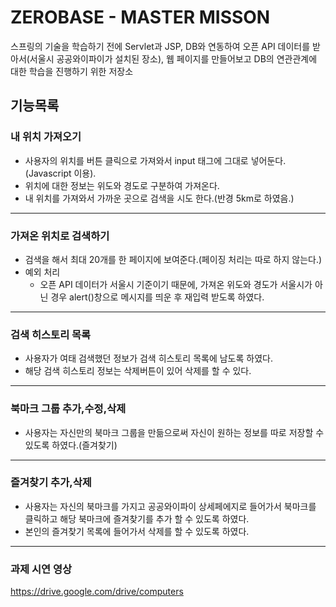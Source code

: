 # ZEROBASE - MASTER MISSON
스프링의 기술을 학습하기 전에 Servlet과 JSP, DB와 연동하여 오픈 API 데이터를 받아서(서울시 공공와이파이가 설치된 장소), 웹 페이지를 만들어보고 DB의 연관관계에 대한 학습을 진행하기 위한 저장소

## 기능목록
### 내 위치 가져오기
- 사용자의 위치를 버튼 클릭으로 가져와서 input 태그에 그대로 넣어둔다.(Javascript 이용).
- 위치에 대한 정보는 위도와 경도로 구분하여 가져온다.
- 내 위치를 가져와서 가까운 곳으로 검색을 시도 한다.(반경 5km로 하였음.)
___
### 가져온 위치로 검색하기
- 검색을 해서 최대 20개를 한 페이지에 보여준다.(페이징 처리는 따로 하지 않는다.)
- 예외 처리
    - 오픈 API 데이터가 서울시 기준이기 때문에, 가져온 위도와 경도가 서울시가 아닌 경우 alert()창으로 메시지를 띄운 후 재입력 받도록 하였다.
___

### 검색 히스토리 목록
- 사용자가 여태 검색했던 정보가 검색 히스토리 목록에 남도록 하였다.
- 해당 검색 히스토리 정보는 삭제버튼이 있어 삭제를 할 수 있다.
___
### 북마크 그룹 추가,수정,삭제
- 사용자는 자신만의 북마크 그룹을 만듦으로써 자신이 원하는 정보를 따로 저장할 수 있도록 하였다.(즐겨찾기)

___
### 즐겨찾기 추가,삭제
- 사용자는 자신의 북마크를 가지고 공공와이파이 상세페에지로 들어가서 북마크를 클릭하고 해당 북마크에 즐겨찾기를 추가 할 수 있도록 하였다.
- 본인의 즐겨찾기 목록에 들어가서 삭제를 할 수 있도록 하였다.

---

### 과제 시연 영상
https://drive.google.com/drive/computers